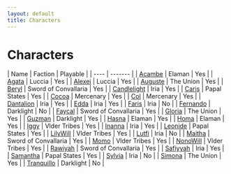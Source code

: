 ```yaml
---
layout: default
title: Characters
---
```


# Characters

<div class="character-table"></div>

| Name | Faction | Playable |
| ---- | ------- |
| [Acambe](./acambe.md) | Elaman | Yes |
| [Agata](./agata.md) | Luccia | Yes |
| [Alexei](./alexei.md) | Luccia | Yes |
| [Auguste](./auguste.md) | The Union | Yes |
| [Beryl](./beryl.md) | Sword of Convallaria | Yes |
| [Candlelight](./candlelight.md) | Iria | Yes |
| [Caris](./caris.md) | Papal States | Yes |
| [Cocoa](./cocoa.md) | Mercenary | Yes |
| [Col](./col.md) | Mercenary | Yes |
| [Dantalion](./dantalion.md) | Iria | Yes |
| [Edda](./edda.md) | Iria | Yes |
| [Faris](./faris.md) | Iria | No |
| [Fernando](./fernando.md) | Darklight | No |
| [Faycal](./faycal.md) | Sword of Convallaria | Yes |
| [Gloria](./gloria.md) | The Union | Yes |
| [Guzman](./guzman.md) | Darklight | Yes |
| [Hasna](./hasna.md) | Elaman | Yes |
| [Homa](./homa.md) | Elaman | Yes |
| [Iggy](./iggy.md) | Vlder Tribes | Yes |
| [Inanna](./inanna.md) | Iria | Yes |
| [Leonide](./leonide.md) | Papal States | Yes |
| [LilyWill](./lilywill.md) | Vlder Tribes | Yes |
| [Lutfi](./lutfi.md) | Iria | No |
| [Maitha](./maitha.md) | Sword of Convallaria | Yes |
| [Momo](./momo.md) | Vlder Tribes | Yes |
| [NonoWill](./nonowill.md) | Vlder Tribes | Yes |
| [Rawiyah](./rawiyah.md) | Sword of Convallaria | Yes |
| [Safiyyah](./safiyyah.md) | Iria | Yes |
| [Samantha](./samantha.md) | Papal States | Yes |
| [Sylvia](./sylvia.md) | Iria | No |
| [Simona](./simona.md) | The Union | Yes |
| [Tranquillo](./tranquillo.md) | Darklight | No |

<script>
    $(document).ready(function() {
        const table = $('.character-table + table');
        table.DataTable({pageLength: 25});
    });
</script>